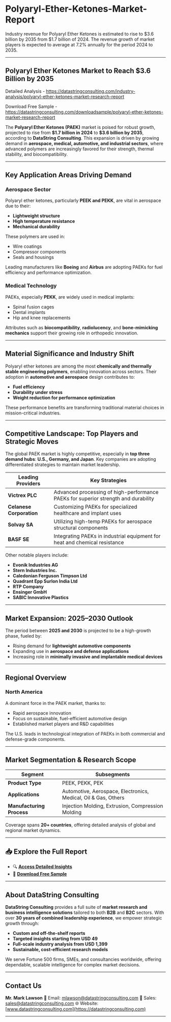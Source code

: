 # Polyaryl-Ether-Ketones-Market-Report

Industry revenue for Polyaryl Ether Ketones is estimated to rise to $3.6 billion by 2035 from $1.7 billion of 2024. The revenue growth of market players is expected to average at 7.2% annually for the period 2024 to 2035.

---

## **Polyaryl Ether Ketones Market to Reach \$3.6 Billion by 2035**

Detailed Analysis - https://datastringconsulting.com/industry-analysis/polyaryl-ether-ketones-market-research-report

Download Free Sample - https://datastringconsulting.com/downloadsample/polyaryl-ether-ketones-market-research-report

The **Polyaryl Ether Ketones (PAEK)** market is poised for robust growth, projected to rise from **\$1.7 billion in 2024** to **\$3.6 billion by 2035**, according to **DataString Consulting**. This expansion is driven by growing demand in **aerospace, medical, automotive, and industrial sectors**, where advanced polymers are increasingly favored for their strength, thermal stability, and biocompatibility.

---

## **Key Application Areas Driving Demand**

### **Aerospace Sector**

Polyaryl ether ketones, particularly **PEEK and PEKK**, are vital in aerospace due to their:

* **Lightweight structure**
* **High temperature resistance**
* **Mechanical durability**

These polymers are used in:

* Wire coatings
* Compressor components
* Seals and housings

Leading manufacturers like **Boeing** and **Airbus** are adopting PAEKs for fuel efficiency and performance optimization.

### **Medical Technology**

PAEKs, especially **PEKK**, are widely used in medical implants:

* Spinal fusion cages
* Dental implants
* Hip and knee replacements

Attributes such as **biocompatibility**, **radiolucency**, and **bone-mimicking mechanics** support their growing role in orthopedic innovation.

---

## **Material Significance and Industry Shift**

Polyaryl ether ketones are among the most **chemically and thermally stable engineering polymers**, enabling innovation across sectors. Their adoption in **automotive and aerospace** design contributes to:

* **Fuel efficiency**
* **Durability under stress**
* **Weight reduction for performance optimization**

These performance benefits are transforming traditional material choices in mission-critical industries.

---

## **Competitive Landscape: Top Players and Strategic Moves**

The global PAEK market is highly competitive, especially in **top three demand hubs**: **U.S., Germany, and Japan**. Key companies are adopting differentiated strategies to maintain market leadership.

| **Leading Providers**    | **Key Strategies**                                                                 |
| ------------------------ | ---------------------------------------------------------------------------------- |
| **Victrex PLC**          | Advanced processing of high-performance PAEKs for superior strength and durability |
| **Celanese Corporation** | Customizing PAEKs for specialized healthcare and implant uses                      |
| **Solvay SA**            | Utilizing high-temp PAEKs for aerospace structural components                      |
| **BASF SE**              | Integrating PAEKs in industrial equipment for heat and chemical resistance         |

Other notable players include:

* **Evonik Industries AG**
* **Stern Industries Inc.**
* **Caledonian Ferguson Timpson Ltd**
* **Quadrant Epp Surlon India Ltd**
* **RTP Company**
* **Ensinger GmbH**
* **SABIC Innovative Plastics**

---

## **Market Expansion: 2025–2030 Outlook**

The period between **2025 and 2030** is projected to be a high-growth phase, fueled by:

* Rising demand for **lightweight automotive components**
* Expanding use in **aerospace and defense applications**
* Increasing role in **minimally invasive and implantable medical devices**

---

## **Regional Overview**

### **North America**

A dominant force in the PAEK market, thanks to:

* Rapid aerospace innovation
* Focus on sustainable, fuel-efficient automotive design
* Established market players and R\&D capabilities

The U.S. leads in technological integration of PAEKs in both commercial and defense-grade components.

---

## **Market Segmentation & Research Scope**

| **Segment**               | **Subsegments**                                                |
| ------------------------- | -------------------------------------------------------------- |
| **Product Type**          | PEEK, PEKK, PEK                                                |
| **Applications**          | Automotive, Aerospace, Electronics, Medical, Oil & Gas, Others |
| **Manufacturing Process** | Injection Molding, Extrusion, Compression Molding              |

Coverage spans **20+ countries**, offering detailed analysis of global and regional market dynamics.

---

## 📥 **Explore the Full Report**

* 🔍 [**Access Detailed Insights**](https://datastringconsulting.com/industry-analysis/polyaryl-ether-ketones-market-research-report)
* 📄 [**Download Free Sample**](https://datastringconsulting.com/downloadsample/polyaryl-ether-ketones-market-research-report)

---

## **About DataString Consulting**

**DataString Consulting** provides a full suite of **market research and business intelligence solutions** tailored to both **B2B** and **B2C** sectors. With over **30 years of combined leadership experience**, we empower strategic growth through:

* **Custom and off-the-shelf reports**
* **Targeted insights starting from USD 49**
* **Full-scale industry analysis from USD 1,399**
* **Sustainable, cost-efficient research models**

We serve Fortune 500 firms, SMEs, and consultancies worldwide, offering dependable, scalable intelligence for complex market decisions.

---

## **Contact Us**

**Mr. Mark Lawson**
📧 Email: [mlawson@datastringconsulting.com](mailto:mlawson@datastringconsulting.com)
📧 Sales: [sales@datastringconsulting.com](mailto:sales@datastringconsulting.com)
🌐 Website: [www.datastringconsulting.com](https://datastringconsulting.com)

---
